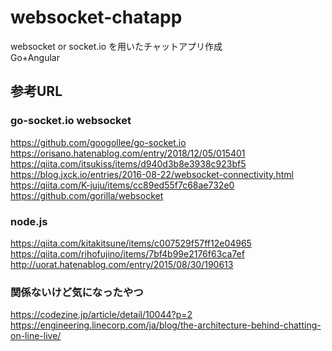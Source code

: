 # websocket-chatapp

websocket or socket.io を用いたチャットアプリ作成  
Go+Angular  

## 参考URL

### go-socket.io websocket

https://github.com/googollee/go-socket.io  
https://orisano.hatenablog.com/entry/2018/12/05/015401  
https://qiita.com/itsukiss/items/d940d3b8e3938c923bf5  
https://blog.jxck.io/entries/2016-08-22/websocket-connectivity.html  
https://qiita.com/K-juju/items/cc89ed55f7c68ae732e0  
https://github.com/gorilla/websocket  

### node.js

https://qiita.com/kitakitsune/items/c007529f57ff12e04965  
https://qiita.com/rihofujino/items/7bf4b99e2176f63ca7ef  
http://uorat.hatenablog.com/entry/2015/08/30/190613  


### 関係ないけど気になったやつ

https://codezine.jp/article/detail/10044?p=2  
https://engineering.linecorp.com/ja/blog/the-architecture-behind-chatting-on-line-live/  

